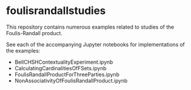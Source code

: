 # foulisrandallstudies
This repository contains numerous examples related to studies of the Foulis-Randall product.

See each of the accompanying Jupyter notebooks for implementations of the examples:
* BellCHSHContextualityExperiment.ipynb
* CalculatingCardinalitiesOfFSets.ipynb
* FoulisRandallProductForThreeParties.ipynb
* NonAssociativityOfFoulisRandallProduct.ipynb

